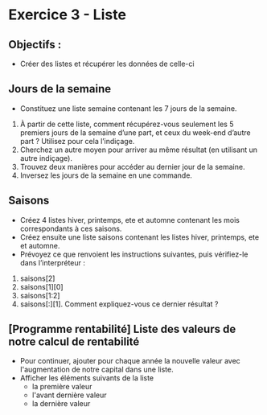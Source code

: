 # Exercice 3 - Liste

## Objectifs : 
* Créer des listes et récupérer les données de celle-ci

## Jours de la semaine
* Constituez une liste semaine contenant les 7 jours de la semaine.
1. À partir de cette liste, comment récupérez-vous seulement les 5 premiers jours de la semaine d’une part, et ceux du
week-end d’autre part ? Utilisez pour cela l’indiçage.
2. Cherchez un autre moyen pour arriver au même résultat (en utilisant un autre indiçage).
3. Trouvez deux manières pour accéder au dernier jour de la semaine.
4. Inversez les jours de la semaine en une commande.

## Saisons
* Créez 4 listes hiver, printemps, ete et automne contenant les mois correspondants à ces saisons. 
* Créez ensuite une liste saisons contenant les listes hiver, printemps, ete et automne. 
* Prévoyez ce que renvoient les instructions suivantes, puis vérifiez-le dans l’interpréteur :
1. saisons[2]
2. saisons[1][0]
3. saisons[1:2]
4. saisons[:][1]. Comment expliquez-vous ce dernier résultat ?


## [Programme rentabilité] Liste des valeurs de notre calcul de rentabilité

* Pour continuer, ajouter pour chaque année la nouvelle valeur avec l'augmentation de notre capital dans une liste.
* Afficher les éléments suivants de la liste 
    * la première valeur
    * l'avant dernière valeur
    * la dernière valeur
